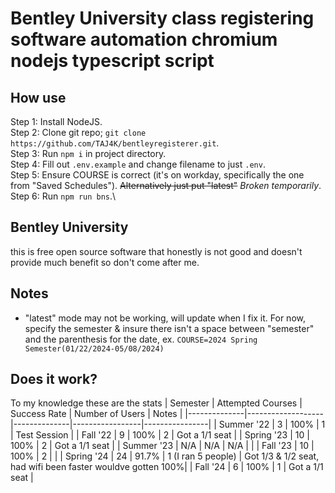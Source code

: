 # Bentley University class registering software automation chromium nodejs typescript script

## How use
Step 1: Install NodeJS.\
Step 2: Clone git repo; `git clone https://github.com/TAJ4K/bentleyregisterer.git`.\
Step 3: Run `npm i` in project directory.\
Step 4: Fill out `.env.example` and change filename to just `.env`.\
Step 5: Ensure COURSE is correct (it's on workday, specifically the one from "Saved Schedules"). ~~Alternatively just put "latest"~~ *Broken temporarily*.\
Step 6: Run `npm run bns`.\

## Bentley University 
this is free open source software that honestly is not good and doesn't provide much benefit so don't come after me.

## Notes
* "latest" mode may not be working, will update when I fix it. For now, specify the semester & insure there isn't a space between "semester" and the parenthesis for the date, ex. `COURSE=2024 Spring Semester(01/22/2024-05/08/2024)`

## Does it work?
To my knowledge these are the stats
| Semester     | Attempted Courses | Success Rate | Number of Users | Notes          |
|--------------|-------------------|--------------|-----------------|----------------|
| Summer '22   | 3                 | 100%         | 1               | Test Session   |
| Fall '22     | 9                 | 100%         | 2               | Got a 1/1 seat |
| Spring '23   | 10                | 100%         | 2               | Got a 1/1 seat |
| Summer '23   | N/A               | N/A          | N/A             |                |
| Fall '23     | 10                | 100%         | 2               |                |
| Spring '24   | 24                | 91.7%        | 1 (I ran 5 people) | Got 1/3 & 1/2 seat, had wifi been faster wouldve gotten 100%|
| Fall '24     | 6                 | 100%         | 1               | Got a 1/1 seat | 
